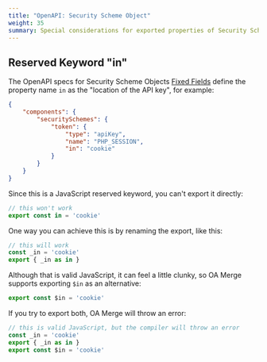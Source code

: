 ```yaml
---
title: "OpenAPI: Security Scheme Object"
weight: 35
summary: Special considerations for exported properties of Security Scheme Objects.
---
```


## Reserved Keyword "in"

The OpenAPI specs for Security Scheme Objects [Fixed Fields](https://spec.openapis.org/oas/v3.1.0#fixed-fields-22) define the property name `in` as the "location of the API key", for example:

```json
{
	"components": {
		"securitySchemes": {
			"token": {
				"type": "apiKey",
				"name": "PHP_SESSION",
				"in": "cookie"
			}
		}
	}
}
```

Since this is a JavaScript reserved keyword, you can't export it directly:

```js
// this won't work
export const in = 'cookie'
```

One way you can achieve this is by renaming the export, like this:

```js
// this will work
const _in = 'cookie'
export { _in as in }
```

Although that is valid JavaScript, it can feel a little clunky, so OA Merge supports exporting `$in` as an alternative:

```js
export const $in = 'cookie'
```

If you try to export both, OA Merge will throw an error:

```js
// this is valid JavaScript, but the compiler will throw an error
const _in = 'cookie'
export { _in as in }
export const $in = 'cookie'
```
